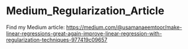 # Medium_Regularization_Article

Find my Medium article: https://medium.com/@usamanaeemtoor/make-linear-regressions-great-again-improve-linear-regression-with-regularization-techniques-977419c09657 
